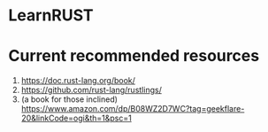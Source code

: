 # LearnRUST

# Current recommended resources #

1. https://doc.rust-lang.org/book/
2. https://github.com/rust-lang/rustlings/
3. (a book for those inclined) https://www.amazon.com/dp/B08WZ2D7WC?tag=geekflare-20&linkCode=ogi&th=1&psc=1
